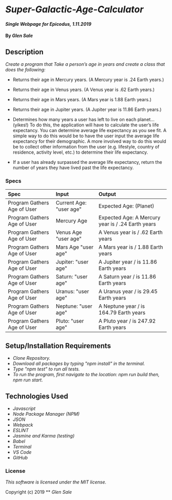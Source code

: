 #  _Super-Galactic-Age-Calculator_

#### _Single Webpage for Epicodus, 1.11.2019_

#### By _Glen Sale_

## Description

_Create a program that Take a person’s age in years and create a class that does the following:_

* Returns their age in Mercury years. (A Mercury year is .24 Earth years.)

* Returns
 their age in Venus years. (A Venus year is .62 Earth years.)

* Returns their age in Mars years. (A Mars year is 1.88 Earth years.)

* Returns their age in Jupiter years. (A Jupiter year is 11.86 Earth years.)

* Determines how many years a user has left to live on each planet… (yikes!) To do this, the application will have to calculate the user’s life expectancy. You can determine average life expectancy as you see fit. A simple way to do this would be to have the user input the average life expectancy for their demographic. A more involved way to do this would be to collect other information from the user (e.g. lifestyle, country of residence, activity level, etc.) to determine their life expectancy.

* If a user has already surpassed the average life expectancy, return the number of years they have lived past the life expectancy.


### Specs
| Spec | Input | Output |
| :-------------    | :------------- | :-------------|
| Program Gathers Age of User| Current Age: "user age" | Expected Age: (Planet) |
| Program Gathers Age of User| Mercury Age | Expected Age: A Mercury year is / .24 Earth years |
| Program Gathers Age of User| Venus Age "user age" | A Venus year is / .62 Earth years |
| Program Gathers Age of User| Mars Age "user age" | A Mars year is / 1.88 Earth years |
| Program Gathers Age of User| Jupiter: "user age" | A Jupiter year / is 11.86 Earth years |
| Program Gathers Age of User| Saturn: "user age" | A Saturn year / is 11.86 Earth years |
| Program Gathers Age of User| Uranus: "user age" | A Uranus year / is 29.45 Earth years |
| Program Gathers Age of User| Neptune: "user age" | A Neptune year / is 164.79 Earth years |
| Program Gathers Age of User| Pluto: "user age" | A Pluto year / is 247.92 Earth years |




## Setup/Installation Requirements
* _Clone Repository._
* _Download all packages by typing "npm install" in the terminal._
* _Type "npm test" to run all tests._
* _To run the program, first navigate to the location: npm run build then, npm run start._




## Technologies Used
* _Javascript_
* _Node Package Manager (NPM)_
* _JSON_
* _Webpack_
* _ESLINT_
* _Jasmine and Karma (testing)_
* _Babel_
* _Terminal_
* _VS Code_
* _GitHub_


### License

*This software is licensed under the MIT license.*

Copyright (c) 2019 ** _Glen Sale_
